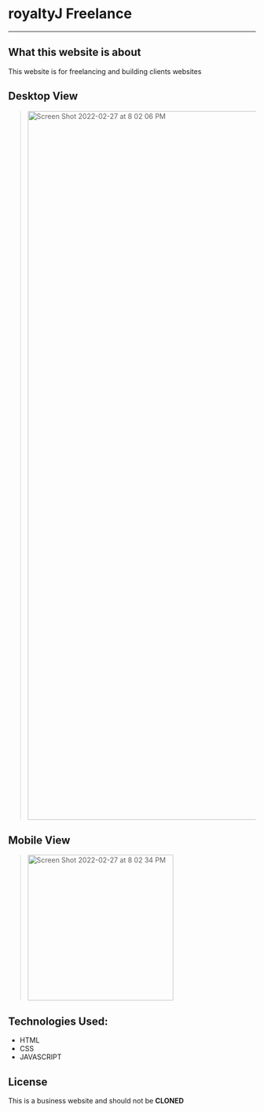 # royaltyJ Freelance
-----
## What this website is about
This website is for freelancing and building clients websites


## Desktop View
> <img width="1440" alt="Screen Shot 2022-02-27 at 8 02 06 PM" src="https://user-images.githubusercontent.com/88525769/155917313-38782d0c-f2d9-4eb6-9247-ae635978d155.png">

## Mobile View
> <img width="296" alt="Screen Shot 2022-02-27 at 8 02 34 PM" src="https://user-images.githubusercontent.com/88525769/155917323-517d34e5-a00c-496d-bf29-4a3995767f04.png">

## Technologies Used:
* HTML
* CSS
* JAVASCRIPT

## License
This is a business website and should not be **CLONED**
